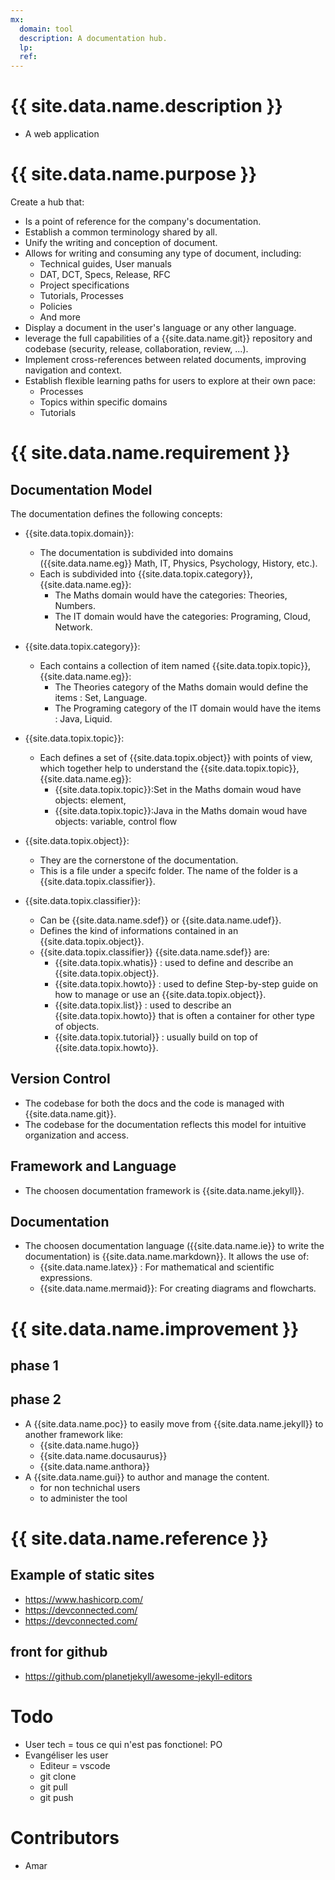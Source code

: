 ```yaml
---
mx:
  domain: tool
  description: A documentation hub.
  lp:
  ref:
---
```


# {{ site.data.name.description }}
- A web application

# {{ site.data.name.purpose }}
Create a hub that:  

- Is a point of reference for the company's documentation.
- Establish a common terminology shared by all.
- Unify the writing and conception of document.
- Allows for writing and consuming any type of document, including:
  - Technical guides, User manuals
  - DAT, DCT, Specs, Release, RFC
  - Project specifications
  - Tutorials, Processes
  - Policies
  - And more
- Display a document in the user's language or any other language.
- leverage the full capabilities of a {{site.data.name.git}} repository and codebase (security, release, collaboration, review, ...).
- Implement cross-references between related documents, improving navigation and context.
- Establish flexible learning paths for users to explore at their own pace:
  - Processes
  - Topics within specific domains
  - Tutorials


# {{ site.data.name.requirement }}

## Documentation Model
The documentation defines the following concepts:

- {{site.data.topix.domain}}:   
    - The documentation is subdivided into domains ({{site.data.name.eg}} Math, IT, Physics, Psychology, History, etc.).
    - Each is subdivided into {{site.data.topix.category}}, {{site.data.name.eg}}:
      - The Maths domain would have the categories: Theories, Numbers.
      - The IT domain would have the categories: Programing, Cloud, Network.
- {{site.data.topix.category}}: 
    - Each contains a collection of item named {{site.data.topix.topic}}, {{site.data.name.eg}}:
      - The Theories category of the Maths domain would define the items : Set, Language.
      - The Programing category of the IT domain would have the items    : Java, Liquid.
- {{site.data.topix.topic}}:  
    - Each defines a set of {{site.data.topix.object}} with points of view, which together help to understand the {{site.data.topix.topic}}, {{site.data.name.eg}}:
      - {{site.data.topix.topic}}:Set in the Maths domain woud have objects: element,  
      - {{site.data.topix.topic}}:Java in the Maths domain woud have objects: variable, control flow   
- {{site.data.topix.object}}:  
    - They are the cornerstone of the documentation. 
    - This is a file under a specifc folder. The name of the folder is a {{site.data.topix.classifier}}.

- {{site.data.topix.classifier}}:  
    - Can be {{site.data.name.sdef}} or {{site.data.name.udef}}.
    - Defines the kind of informations contained in an {{site.data.topix.object}}.
    - {{site.data.topix.classifier}} {{site.data.name.sdef}}  are:
        - {{site.data.topix.whatis}} :   used to define and describe an {{site.data.topix.object}}.
        - {{site.data.topix.howto}} :    used to define Step-by-step guide on how to manage or use an {{site.data.topix.object}}.
        - {{site.data.topix.list}} :     used to describe an {{site.data.topix.howto}} that is often a container for other type of objects.
        - {{site.data.topix.tutorial}} : usually build on top of {{site.data.topix.howto}}.


## Version Control
- The codebase for both the docs and the code is managed with {{site.data.name.git}}.
- The codebase for the documentation reflects this model for intuitive organization and access.

## Framework and Language
- The choosen documentation framework is {{site.data.name.jekyll}}.

## Documentation 
- The choosen documentation language ({{site.data.name.ie}} to write the documentation) is {{site.data.name.markdown}}. It allows the use of:
  - {{site.data.name.latex}} :  For mathematical and scientific expressions.
  - {{site.data.name.mermaid}}: For creating diagrams and flowcharts.

# {{ site.data.name.improvement }}
## phase 1
## phase 2
- A {{site.data.name.poc}} to easily move from {{site.data.name.jekyll}} to another framework like:
  - {{site.data.name.hugo}}
  - {{site.data.name.docusaurus}}
  - {{site.data.name.anthora}}
- A {{site.data.name.gui}} to author and manage the content.
  - for non technichal users
  - to administer the tool 

# {{ site.data.name.reference }}
## Example of static sites
  - https://www.hashicorp.com/
  - https://devconnected.com/
  - https://devconnected.com/

## front for github
- https://github.com/planetjekyll/awesome-jekyll-editors

# Todo
- User tech = tous ce qui n'est pas fonctionel: PO
- Evangéliser les user
  - Editeur = vscode
  - git clone
  - git pull
  - git push

# Contributors
- Amar

